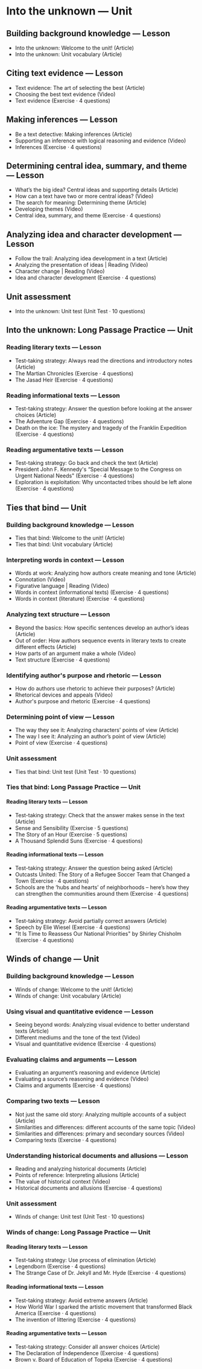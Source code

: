 # Into the unknown — Unit

## Building background knowledge — Lesson
- Into the unknown: Welcome to the unit! (Article)
- Into the unknown: Unit vocabulary (Article)

## Citing text evidence — Lesson
- Text evidence: The art of selecting the best (Article)
- Choosing the best text evidence (Video)
- Text evidence (Exercise · 4 questions)

## Making inferences — Lesson
- Be a text detective: Making inferences (Article)
- Supporting an inference with logical reasoning and evidence (Video)
- Inferences (Exercise · 4 questions)

## Determining central idea, summary, and theme — Lesson
- What’s the big idea? Central ideas and supporting details (Article)
- How can a text have two or more central ideas? (Video)
- The search for meaning: Determining theme (Article)
- Developing themes (Video)
- Central idea, summary, and theme (Exercise · 4 questions)

## Analyzing idea and character development — Lesson
- Follow the trail: Analyzing idea development in a text (Article)
- Analyzing the presentation of ideas | Reading (Video)
- Character change | Reading (Video)
- Idea and character development (Exercise · 4 questions)

## Unit assessment
- Into the unknown: Unit test (Unit Test · 10 questions)

## Into the unknown: Long Passage Practice — Unit

### Reading literary texts — Lesson
- Test-taking strategy: Always read the directions and introductory notes (Article)
- The Martian Chronicles (Exercise · 4 questions)
- The Jasad Heir (Exercise · 4 questions)

### Reading informational texts — Lesson
- Test-taking strategy: Answer the question before looking at the answer choices (Article)
- The Adventure Gap (Exercise · 4 questions)
- Death on the ice: The mystery and tragedy of the Franklin Expedition (Exercise · 4 questions)

### Reading argumentative texts — Lesson
- Test-taking strategy: Go back and check the text (Article)
- President John F. Kennedy's “Special Message to the Congress on Urgent National Needs" (Exercise · 4 questions)
- Exploration is exploitation: Why uncontacted tribes should be left alone (Exercise · 4 questions)



## Ties that bind — Unit

### Building background knowledge — Lesson
- Ties that bind: Welcome to the unit! (Article)
- Ties that bind: Unit vocabulary (Article)

### Interpreting words in context — Lesson
- Words at work: Analyzing how authors create meaning and tone (Article)
- Connotation (Video)
- Figurative language | Reading (Video)
- Words in context (informational texts) (Exercise · 4 questions)
- Words in context (literature) (Exercise · 4 questions)

### Analyzing text structure — Lesson
- Beyond the basics: How specific sentences develop an author’s ideas (Article)
- Out of order: How authors sequence events in literary texts to create different effects (Article)
- How parts of an argument make a whole (Video)
- Text structure (Exercise · 4 questions)

### Identifying author's purpose and rhetoric — Lesson
- How do authors use rhetoric to achieve their purposes? (Article)
- Rhetorical devices and appeals (Video)
- Author's purpose and rhetoric (Exercise · 4 questions)

### Determining point of view — Lesson
- The way they see it: Analyzing characters' points of view (Article)
- The way I see it: Analyzing an author’s point of view (Article)
- Point of view (Exercise · 4 questions)

### Unit assessment
- Ties that bind: Unit test (Unit Test · 10 questions)

### Ties that bind: Long Passage Practice — Unit
#### Reading literary texts — Lesson
- Test-taking strategy: Check that the answer makes sense in the text (Article)
- Sense and Sensibility (Exercise · 5 questions)
- The Story of an Hour (Exercise · 5 questions)
- A Thousand Splendid Suns (Exercise · 4 questions)

#### Reading informational texts — Lesson
- Test-taking strategy: Answer the question being asked (Article)
- Outcasts United: The Story of a Refugee Soccer Team that Changed a Town (Exercise · 4 questions)
- Schools are the ‘hubs and hearts’ of neighborhoods – here’s how they can strengthen the communities around them (Exercise · 4 questions)

#### Reading argumentative texts — Lesson
- Test-taking strategy: Avoid partially correct answers (Article)
- Speech by Elie Wiesel (Exercise · 4 questions)
- "It Is Time to Reassess Our National Priorities" by Shirley Chisholm (Exercise · 4 questions)

## Winds of change — Unit

### Building background knowledge — Lesson
- Winds of change: Welcome to the unit! (Article)
- Winds of change: Unit vocabulary (Article)

### Using visual and quantitative evidence — Lesson
- Seeing beyond words: Analyzing visual evidence to better understand texts (Article)
- Different mediums and the tone of the text (Video)
- Visual and quantitative evidence (Exercise · 4 questions)

### Evaluating claims and arguments — Lesson
- Evaluating an argument’s reasoning and evidence (Article)
- Evaluating a source’s reasoning and evidence (Video)
- Claims and arguments (Exercise · 4 questions)

### Comparing two texts — Lesson
- Not just the same old story: Analyzing multiple accounts of a subject (Article)
- Similarities and differences: different accounts of the same topic (Video)
- Similarities and differences: primary and secondary sources (Video)
- Comparing texts (Exercise · 4 questions)

### Understanding historical documents and allusions — Lesson
- Reading and analyzing historical documents (Article)
- Points of reference: Interpreting allusions (Article)
- The value of historical context (Video)
- Historical documents and allusions (Exercise · 4 questions)

### Unit assessment
- Winds of change: Unit test (Unit Test · 10 questions)

### Winds of change: Long Passage Practice — Unit
#### Reading literary texts — Lesson
- Test-taking strategy: Use process of elimination (Article)
- Legendborn (Exercise · 4 questions)
- The Strange Case of Dr. Jekyll and Mr. Hyde (Exercise · 4 questions)

#### Reading informational texts — Lesson
- Test-taking strategy: Avoid extreme answers (Article)
- How World War I sparked the artistic movement that transformed Black America (Exercise · 4 questions)
- The invention of littering (Exercise · 4 questions)

#### Reading argumentative texts — Lesson
- Test-taking strategy: Consider all answer choices (Article)
- The Declaration of Independence (Exercise · 4 questions)
- Brown v. Board of Education of Topeka (Exercise · 4 questions)

